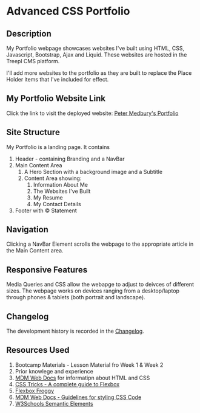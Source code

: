 # Advanced CSS Portfolio

## Description
My Portfolio webpage showcases websites I've built using HTML, CSS, Javascript, Bootstrap, Ajax and Liquid. These websites are hosted in the Treepl CMS platform.

I'll add more websites to the portfolio as they are built to replace the Place Holder items that I've included for effect.

## My Portfolio Website Link

Click the link to visit the deployed website: [Peter Medbury's Portfolio][def1]

## Site Structure
My Portfolio is a landing page. It contains
1. Header - containing Branding and a NavBar
2. Main Content Area
    1. A Hero Section with a background image and a Subtitle
    2. Content Area showing:
        1. Information About Me
        2. The Websites I've Built
        3. My Resume
        4. My Contact Details
3. Footer with © Statement

## Navigation
Clicking a NavBar Element scrolls the webpage to the appropriate article in the Main Content area.

## Responsive Features
Media Queries and CSS allow the webapge to adjust to deivces of different sizes. The webpage works on devices ranging from a desktop/laptop through phones & tablets (both portrait and landscape). 

## Changelog
The development history is recorded in the [Changelog](./CHANGELOG.md).

## Resources Used
1. Bootcamp Materials - Lesson Material fro Week 1 & Week 2
2. Prior knowlege and experience
3. [MDM Web Docs][def2] for informatipn about HTML and CSS
4. [CSS Tricks - A complete guide to Flexbox][def3]
5. [Flexbox Froggy][def4]
5. [MDM Web Docs - Guidelines for styling CSS Code][def5]
6. [W3Schools Semantic Elements][def6]

[def1]: https://dingogap.github.io/02-Advanced-CSS-Portfolio/
[def2]: https://developer.mozilla.org/en-US/
[def3]: https://css-tricks.com/snippets/css/a-guide-to-flexbox/
[def4]: https://flexboxfroggy.com/
[def5]: https://developer.mozilla.org/en-US/docs/MDN/Writing_guidelines/Writing_style_guide/Code_style_guide/CSS
[def6]: https://www.w3schools.com/html/html5_semantic_elements.asp

